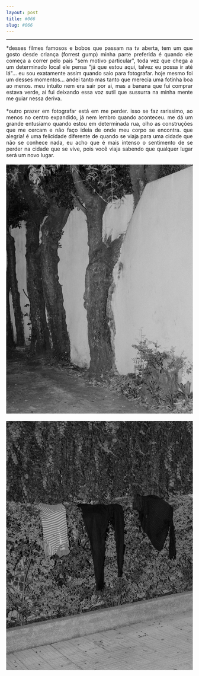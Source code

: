 ```yaml
---
layout: post
title: #066
slug: #066
---
```

---
<p class="description" style="text-align: justify;">
*desses filmes famosos e bobos que passam na tv aberta, tem um que gosto desde criança (forrest gump) minha parte preferida é quando ele começa a correr pelo pais "sem motivo particular", toda vez que chega a um determinado local ele pensa  "já que estou aqui, talvez eu possa ir até lá"... eu sou exatamente assim quando saio para fotografar. hoje mesmo foi um desses momentos... andei tanto mas tanto que merecia uma fotinha boa ao menos. meu intuito nem era sair por ai, mas a banana que fui comprar estava verde, ai fui deixando essa voz sutil que sussurra na minha mente me guiar nessa deriva.
<br>
  <br>
*outro prazer em fotografar está em me perder. isso se faz rarissimo, ao menos no centro expandido, já nem lembro quando aconteceu. me dá um grande entusiamo quando estou em determinada rua, olho as construções que me cercam e não faço ideia de onde meu corpo se encontra. que alegria! é uma felicidade diferente de quando se viaja para uma cidade que não se conhece nada, eu acho que é mais intenso o sentimento de se perder na cidade que se vive, pois você viaja sabendo que qualquer lugar será um novo lugar. 
<br>
  <br>
  <img src="/assets/danilo-luna-snapshots-45.jpg" />
  <br>
  <br>
  <img src="/assets/danilo-luna-snapshots-46.jpg" />
  <br>
  <br>
